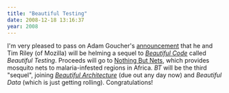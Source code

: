 ```yaml
---
title: "Beautiful Testing"
date: 2008-12-18 13:16:37
year: 2008
---
```

I'm very pleased to pass on Adam Goucher's <a href="http://adam.goucher.ca/?p=684">announcement</a> that he and Tim Riley (of Mozilla) will be helming a sequel to <a href="http://oreilly.com/catalog/9780596510046"><em>Beautiful Code</em></a> called <em>Beautiful Testing</em>. Proceeds will go to <a href="http://www.nothingbutnets.net/">Nothing But Nets</a>, which provides mosquito nets to malaria-infested regions in Africa.  <em>BT</em> will be the third "sequel", joining <a href="http://oreilly.com/catalog/9780596517984/"><em>Beautiful Architecture</em></a> (due out any day now) and <em>Beautiful Data</em> (which is just getting rolling).  Congratulations!
